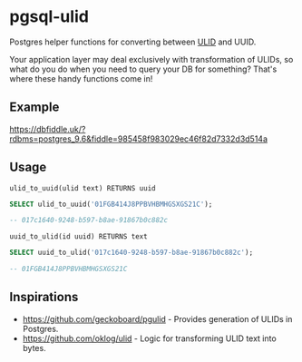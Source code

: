 # pgsql-ulid
Postgres helper functions for converting between [ULID](https://github.com/ulid/spec) and UUID.

Your application layer may deal exclusively with transformation of ULIDs, so what do you do when you need to query your DB for something? That's where these handy functions come in!

## Example
https://dbfiddle.uk/?rdbms=postgres_9.6&fiddle=985458f983029ec46f82d7332d3d514a
## Usage

`ulid_to_uuid(ulid text) RETURNS uuid`
```SQL
SELECT ulid_to_uuid('01FGB414J8PPBVHBMHGSXGS21C');

-- 017c1640-9248-b597-b8ae-91867b0c882c
```

`uuid_to_ulid(id uuid) RETURNS text`
```SQL
SELECT uuid_to_ulid('017c1640-9248-b597-b8ae-91867b0c882c');

-- 01FGB414J8PPBVHBMHGSXGS21C
```

## Inspirations
- https://github.com/geckoboard/pgulid - Provides generation of ULIDs in Postgres.
- https://github.com/oklog/ulid - Logic for transforming ULID text into bytes.